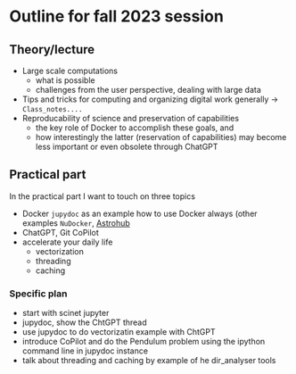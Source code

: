# Outline for fall 2023 session

## Theory/lecture
* Large scale computations
    - what is possible
    - challenges from the user perspective, dealing with large data
* Tips and tricks for computing and organizing digital work generally $\rightarrow$ `Class_notes....`
* Reproducability of science and preservation of capabilities
    - the key role of Docker to accomplish these goals, and 
    - how interestingly the latter (reservation of capabilities) may become less important or even obsolete through ChatGPT

## Practical part
In the practical part I want to touch on three topics
* Docker `jupydoc` as an example how to use Docker always (other examples `NuDocker`, [Astrohub](https://astrohub.uvic.ca) 
* ChatGPT, Git CoPilot
* accelerate your daily life
    - vectorization
    - threading 
    - caching


### Specific plan
* start with scinet jupyter
* jupydoc, show the ChtGPT thread
* use jupydoc to do vectorizatin example with ChtGPT
* introduce CoPilot and do the Pendulum problem using the ipython command line in jupydoc instance
* talk about threading and caching by example of he dir_analyser tools